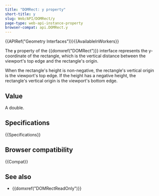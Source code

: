 ```yaml
---
title: "DOMRect: y property"
short-title: y
slug: Web/API/DOMRect/y
page-type: web-api-instance-property
browser-compat: api.DOMRect.y
---
```


{{APIRef("Geometry Interfaces")}}{{AvailableInWorkers}}

The **`y`** property of the {{domxref("DOMRect")}} interface represents the y-coordinate of the rectangle, which is the vertical distance between the viewport's top edge and the rectangle's origin.

When the rectangle's height is non-negative, the rectangle's vertical origin is the viewport's top edge. If the height has a negative height, the rectangle's vertical origin is the viewport's bottom edge.

## Value

A double.

## Specifications

{{Specifications}}

## Browser compatibility

{{Compat}}

## See also

- {{domxref("DOMRectReadOnly")}}
